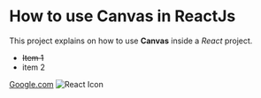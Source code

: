 # How to use Canvas in ReactJs

This project explains on how to use **Canvas** inside a *React* project. 

* ~~Item 1~~
* item 2

[Google.com](https://www.google.com)
![React Icon](https://cdn2.iconfinder.com/data/icons/designer-skills/128/react-512.png)


